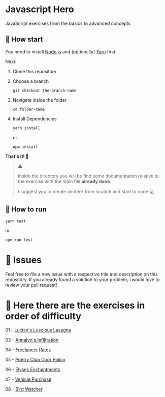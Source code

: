 # Javascript Hero
JavaScript exercises from the basics to advanced concepts

## 🚶 How start
You need to install [Node.js](https://nodejs.org/it/) and (optionally) [Yarn](https://yarnpkg.com/) first.

Next:
1. Clone this repository
2. Choose a branch


    ```
    git checkout the-branch-name
    ```
    
3. Navigate inside the folder

     ```
    cd folder-name
    ```
    
4. Install Dependencies

     ```
    yarn install
    ```
    or
      ```
    npm install
    ```
    
**That's it! 🚀**


> ⚠️
>
>Inside the directory you will be find some documentation relative to the exercise with the main file **already done**.
>
>I suggest you to create another from scratch and start to code 💻


## 👷 How to run

```
yarn test
```

or 

```
npm run test
```

# 🐛 Issues
Feel free to file a new issue with a respective title and description on this repository. If you already found a solution to your problem, i would love to review your pull request!



# 📖 Here there are the exercises in order of difficulty

01 - [Lucian's Luscious Lasagna](https://github.com/volp99/javascript-hero/tree/01-lasagna)

03 - [Annalyn's Infiltration](https://github.com/volp99/javascript-hero/tree/03-annalyn-infiltration/annalyns-infiltration)

04 - [Freelancer Rates](https://github.com/volp99/javascript-hero/tree/04-freelancer-rates/freelancer-rates)

05 - [Poetry Club Door Policy](https://github.com/volp99/javascript-hero/tree/05-poetry-club-door-policy/poetry-club-door-policy)

06 - [Elyses Enchantments](https://github.com/volp99/javascript-hero/tree/06-elyses-enchantments/elyses-enchantments)

07 - [Vehicle Purchase](https://github.com/volp99/javascript-hero/tree/07-vehicle-purchase/vehicle-purchase)

08 - [Bird Watcher](https://github.com/volp99/javascript-hero/tree/08-bird-watcher/bird-watcher)
